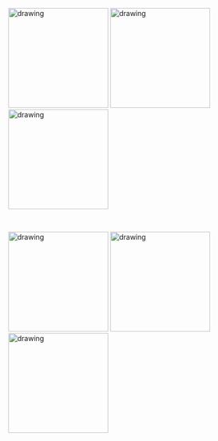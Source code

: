 <p float="left">
  <img src="https://user-images.githubusercontent.com/67387151/226593117-84cb0ab9-a011-4d3d-8d53-d66dfd472780.jpg" alt="drawing" style="width:200px;"/>
  <img src="https://user-images.githubusercontent.com/67387151/226593129-58acb7e4-973e-40f7-8e70-eb317e5026da.jpg" alt="drawing" style="width:200px;"/>
  <img src="https://user-images.githubusercontent.com/67387151/226593141-6cce9698-551b-4acf-a1ca-4facf2aee2fc.jpg" alt="drawing" style="width:200px;"/>
</p><br>

<p float="left">
  <img src="https://user-images.githubusercontent.com/67387151/226593147-95baefcf-ec9c-4073-bdef-7a4e2c867379.jpg" alt="drawing" style="width:200px;"/>
  <img src="https://user-images.githubusercontent.com/67387151/226593155-40799024-76b5-48be-935e-8afc272813cd.jpg" alt="drawing" style="width:200px;"/>
  <img src="https://user-images.githubusercontent.com/67387151/226593162-996a8dd9-e4ee-4e7e-8775-3bfc02678635.jpg" alt="drawing" style="width:200px;"/>
</p>

